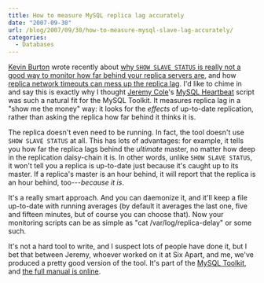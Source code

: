 ```yaml
---
title: How to measure MySQL replica lag accurately
date: "2007-09-30"
url: /blog/2007/09/30/how-to-measure-mysql-slave-lag-accurately/
categories:
  - Databases
---
```

[Kevin Burton](http://feedblog.org/) wrote recently about [why `SHOW SLAVE STATUS` is really not a good way to monitor how far behind your replica servers are](http://feedblog.org/2007/09/29/where-does-mysql-lie-about-seconds_behind_master/), and how [replica network timeouts can mess up the replica lag](http://feedblog.org/2007/09/25/default-mysql-slave-network-timeouts-considered-harmful/). I'd like to chime in and say this is exactly why I thought [Jeremy Cole](http://jcole.us/)'s [MySQL Heartbeat](http://code.google.com/p/maatkit/) script was such a natural fit for the MySQL Toolkit. It measures replica lag in a "show me the money" way: it looks for the *effects* of up-to-date replication, rather than asking the replica how far behind it thinks it is.

The replica doesn't even need to be running. In fact, the tool doesn't use `SHOW SLAVE STATUS` at all. This has lots of advantages: for example, it tells you how far the replica lags behind the *ultimate* master, no matter how deep in the replication daisy-chain it is. In other words, unlike `SHOW SLAVE STATUS`, it won't tell you a replica is up-to-date just because it's caught up to its master. If a replica's master is an hour behind, it will report that the replica is an hour behind, too---*because it is*.

It's a really smart approach. And you can daemonize it, and it'll keep a file up-to-date with running averages (by default it averages the last one, five and fifteen minutes, but of course you can choose that). Now your monitoring scripts can be as simple as "cat /var/log/replica-delay" or some such.

It's not a hard tool to write, and I suspect lots of people have done it, but I bet that between Jeremy, whoever worked on it at Six Apart, and me, we've produced a pretty good version of the tool. It's part of the [MySQL Toolkit](http://code.google.com/p/maatkit/), and [the full manual is online](http://code.google.com/p/maatkit/doc/mysql-heartbeat.html).


